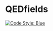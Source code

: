 # QEDfields

[![Code Style: Blue](https://img.shields.io/badge/code%20style-blue-4495d1.svg)](https://github.com/invenia/BlueStyle)
